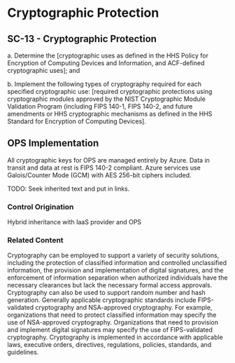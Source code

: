 # Cryptographic Protection
## SC-13 - Cryptographic Protection

a. Determine the [cryptographic uses as defined in the HHS Policy for Encryption of Computing Devices and Information, and ACF-defined cryptographic uses]; and

b. Implement the following types of cryptography required for each specified cryptographic use: [required cryptographic protections using cryptographic modules approved by the NIST Cryptographic Module Validation Program (including FIPS 140-1, FIPS 140-2, and future amendments or HHS cryptographic mechanisms as defined in the HHS Standard for Encryption of Computing Devices].

## OPS Implementation

All cryptographic keys for OPS are managed entirely by Azure.  Data in transit and data at rest is FIPS 140-2 compliant. Azure services use Galois/Counter Mode (GCM) with AES 256-bit ciphers included.

TODO: Seek inherited text and put in links.

### Control Origination

Hybrid inheritance with IaaS provider and OPS

### Related Content

Cryptography can be employed to support a variety of security solutions, including the protection of classified information and controlled unclassified information, the provision and implementation of digital signatures, and the enforcement of information separation when authorized individuals have the necessary clearances but lack the necessary formal access approvals. Cryptography can also be used to support random number and hash generation. Generally applicable cryptographic standards include FIPS-validated cryptography and NSA-approved cryptography. For example, organizations that need to protect classified information may specify the use of NSA-approved cryptography. Organizations that need to provision and implement digital signatures may specify the use of FIPS-validated cryptography. Cryptography is implemented in accordance with applicable laws, executive orders, directives, regulations, policies, standards, and guidelines.
